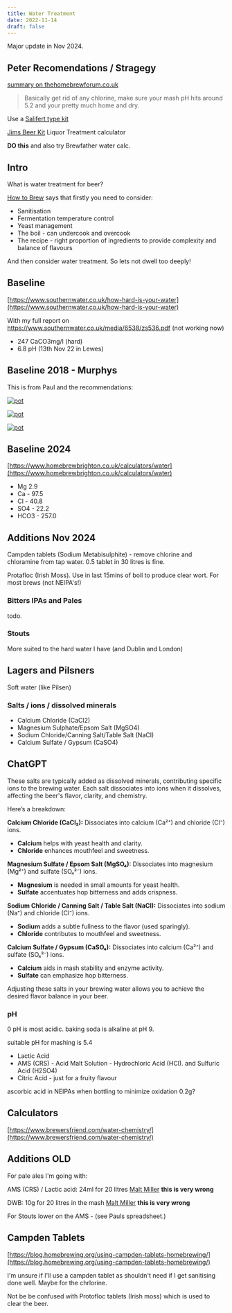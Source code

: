 ```yaml
---
title: Water Treatment
date: 2022-11-14
draft: false
---
```


Major update in Nov 2024.

## Peter Recomendations / Stragegy

[summary on thehomebrewforum.co.uk](https://www.thehomebrewforum.co.uk/threads/beginners-guide-to-water-treatment-plus-links-to-more-advanced-water-treatment-in-post-1.64822/)

> Basically get rid of any chlorine, make sure your mash pH hits around 5.2 and your pretty much home and dry.

Use a [Salifert type kit](https://www.amazon.co.uk/gp/product/B001EJ3DOG/ref=ppx_yo_dt_b_asin_title_o00_s00?ie=UTF8&psc=1)


[Jims Beer Kit](https://www.jimsbeerkit.co.uk/water.html) Liquor Treatment calculator

**DO this** and also try Brewfather water calc.


## Intro

What is water treatment for beer?

[How to Brew](https://www.amazon.co.uk/How-Brew-Everything-Great-Every/dp/1938469356) says that firstly you need to consider:

- Sanitisation
- Fermentation temperature control
- Yeast management
- The boil - can undercook and overcook
- The recipe - right proportion of ingredients to provide complexity and balance of flavours

And then consider water treatment. So lets not dwell too deeply!

## Baseline

[https://www.southernwater.co.uk/how-hard-is-your-water](https://www.southernwater.co.uk/how-hard-is-your-water)

With my full report on https://www.southernwater.co.uk/media/6538/zs536.pdf (not working now)

- 247 CaCO3mg/l (hard)
- 6.8 pH (13th Nov 22 in Lewes)

## Baseline 2018 - Murphys

This is from Paul and the recommendations:

[![pot](/images/2024-11-13/1.jpg "foo")](/images/2024-11-13/1.jpg)


[![pot](/images/2024-11-13/2.jpg "foo")](/images/2024-11-13/2.jpg)


[![pot](/images/2024-11-13/3.jpg "foo")](/images/2024-11-13/3.jpg)

## Baseline 2024

[https://www.homebrewbrighton.co.uk/calculators/water](https://www.homebrewbrighton.co.uk/calculators/water)

- Mg  2.9	
- Ca - 97.5
- Cl - 40.8	
- SO4 - 22.2	
- HCO3 - 257.0


## Additions Nov 2024

Campden tablets (Sodium Metabisulphite) - remove chlorine and chloramine from tap water. 0.5 tablet in 30 litres is fine.

Protafloc (Irish Moss). Use in last 15mins of boil to produce clear wort. For most brews (not NEIPA's!)


### Bitters IPAs and Pales
todo.

### Stouts

More suited to the hard water I have (and Dublin and London)

## Lagers and Pilsners

Soft water (like Pilsen)


### Salts / ions / dissolved minerals

- Calcium Chloride (CaCl2)
- Magnesium Sulphate/Epsom Salt (MgSO4)
- Sodium Chloride/Canning Salt/Table Salt (NaCl)
- Calcium Sulfate / Gypsum (CaSO4)

## ChatGPT

These salts are typically added as dissolved minerals, contributing specific ions to the brewing water. Each salt dissociates into ions when it dissolves, affecting the beer's flavor, clarity, and chemistry.

Here’s a breakdown:

**Calcium Chloride (CaCl₂):** Dissociates into calcium (Ca²⁺) and chloride (Cl⁻) ions.
   - **Calcium** helps with yeast health and clarity.
   - **Chloride** enhances mouthfeel and sweetness.

**Magnesium Sulfate / Epsom Salt (MgSO₄):** Dissociates into magnesium (Mg²⁺) and sulfate (SO₄²⁻) ions.
   - **Magnesium** is needed in small amounts for yeast health.
   - **Sulfate** accentuates hop bitterness and adds crispness.

**Sodium Chloride / Canning Salt / Table Salt (NaCl):** Dissociates into sodium (Na⁺) and chloride (Cl⁻) ions.
   - **Sodium** adds a subtle fullness to the flavor (used sparingly).
   - **Chloride** contributes to mouthfeel and sweetness.

**Calcium Sulfate / Gypsum (CaSO₄):** Dissociates into calcium (Ca²⁺) and sulfate (SO₄²⁻) ions.
   - **Calcium** aids in mash stability and enzyme activity.
   - **Sulfate** can emphasize hop bitterness.

Adjusting these salts in your brewing water allows you to achieve the desired flavor balance in your beer.


### pH 

0 pH is most acidic. baking soda is alkaline at pH 9.

suitable pH for mashing is 5.4

- Lactic Acid 
- AMS (CRS) - Acid Malt Solution - Hydrochloric Acid (HCl). 
      and Sulfuric Acid (H2SO4)
- Citric Acid - just for a fruity flavour

ascorbic acid in NEIPAs when bottling to minimize oxidation 0.2g?

## Calculators

[https://www.brewersfriend.com/water-chemistry/](https://www.brewersfriend.com/water-chemistry/)


## Additions OLD

For pale ales I'm going with:

AMS (CRS) / Lactic acid: 24ml for 20 litres [Malt Miller](https://www.themaltmiller.co.uk/product/ams-crs-500ml/) **this is very wrong**

DWB: 10g for 20 litres in the mash [Malt Miller](https://www.themaltmiller.co.uk/product/dwb-500g/) **this is very wrong**


For Stouts lower on the AMS - (see Pauls spreadsheet.)

## Campden Tablets

[https://blog.homebrewing.org/using-campden-tablets-homebrewing/](https://blog.homebrewing.org/using-campden-tablets-homebrewing/)

I'm unsure if I'll use a campden tablet as shouldn't need if I get sanitising done well. Maybe for the chrlorine.

Not be be confused with Protofloc tablets (Irish moss) which is used to clear the beer.



